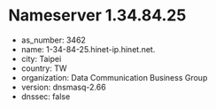 # Nameserver 1.34.84.25

* as_number: 3462
* name: 1-34-84-25.hinet-ip.hinet.net.
* city: Taipei
* country: TW
* organization: Data Communication Business Group
* version: dnsmasq-2.66
* dnssec: false
